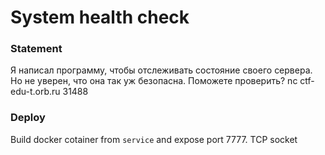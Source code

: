 # System health check

### Statement
Я написал программу, чтобы отслеживать состояние своего сервера. Но не уверен, что она так уж безопасна. Поможете проверить?
nc ctf-edu-t.orb.ru 31488

### Deploy
Build docker cotainer from `service` and expose port 7777. TCP socket
